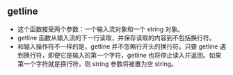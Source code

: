 ## getline

- 这个函数接受两个参数：一个输入流对象和一个 string 对象。
- getline 函数从输入流的下一行读取，并保存读取的内容到不包括换行符。
- 和输入操作符不一样的是，getline 并不忽略行开头的换行符。只要 getline 遇到换行符，即便它是输入的第一个字符，getline 也将停止读入并返回。如果第一个字符就是换行符，则 string 参数将被置为空 string。

